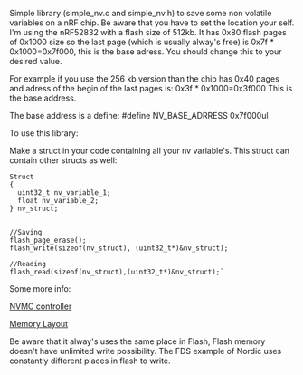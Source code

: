 Simple library (simple_nv.c and simple_nv.h) to save some non volatile variables on a nRF chip. Be aware that you have to set the location your self. I'm using the nRF52832 with a flash size of 512kb. It has 0x80 flash pages of 0x1000 size so the last page (which is usually alway's free) is 0x7f * 0x1000=0x7f000, this is the base adress. You should change this to your desired value.

For example if you use the 256 kb version than the chip has 0x40 pages and adress of the begin of the last pages is: 0x3f * 0x1000=0x3f000 This is the base address.

The base address is a define:
#define NV_BASE_ADRRESS 0x7f000ul

To use this library:

Make a struct in your code containing all your nv variable's. This struct can contain other structs as well:
```
Struct
{
  uint32_t nv_variable_1;
  float nv_variable_2;
} nv_struct;


//Saving
flash_page_erase();
flash_write(sizeof(nv_struct), (uint32_t*)&nv_struct);

//Reading
flash_read(sizeof(nv_struct),(uint32_t*)&nv_struct);`
```

Some more info:

[NVMC controller](https://infocenter.nordicsemi.com/index.jsp?topic=%2Fcom.nordic.infocenter.nrf52832.ps.v1.1%2Fsaadc.html)

[Memory Layout](https://infocenter.nordicsemi.com/index.jsp?topic=%2Fcom.nordic.infocenter.nrf52832.ps.v1.1%2Fmemory.html&anchor=memory)

Be aware that it alway's uses the same place in Flash, Flash memory doesn't have unlimited write possibility. The FDS example of Nordic uses constantly different places in flash to write.
